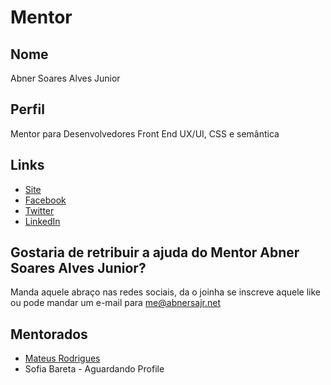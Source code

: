 # Mentor

## Nome

Abner Soares Alves Junior

## Perfil

Mentor para Desenvolvedores Front End UX/UI, CSS e semântica

## Links

* [Site](https://abnersajr.net)
* [Facebook](https://fb.com/abnersajr)
* [Twitter](https://twitter.com/abnersajr)
* [LinkedIn](https://linkedin.com/in/abnersajr)

## Gostaria de retribuir a ajuda do Mentor Abner Soares Alves Junior?

Manda aquele abraço nas redes sociais, da o joinha se inscreve aquele like ou pode mandar um e-mail para me@abnersajr.net

## Mentorados

* [Mateus Rodrigues](/profiles/pupils/profiles/mateusrdgs.md)
* Sofia Bareta - Aguardando Profile